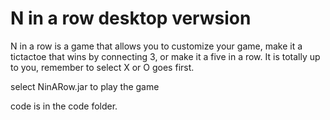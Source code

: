 N in a row desktop verwsion
===================

N in a row is a game that allows you to customize your game, make it a tictactoe that wins by connecting 3, or make it a five in a row. It is totally up to you, remember to select X or O goes first.

select NinARow.jar to play the game

code is in the code folder.
